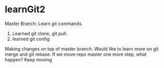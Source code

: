 # learnGit2
Master Branch: Learn git commands. 
1. Learned git clone, git pull. 
2. learned git config

Making changes on top of master branch. 
Would like to learn more on git merge and git rebase. 
If we move repo master one more step, what happen?
Keep moving
